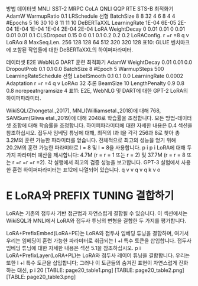 방법 데이터셋 MNLI SST-2 MRPC CoLA QNLI QQP RTE STS-B
최적화기 AdamW
WarmupRatio 0.1
LRSchedule 선형
BatchSize 8 8 32 4 6 8 4 4
#Epochs 5 16 30 10 8 11 11 10
DeBERTaXXL
LearningRate 1E-04 6E-05 2E-04 1E-04 1E-04 1E-04 2E-04 2E-04
LoRA
WeightDecay 0 0.01 0.01 0 0.01 0.01 0.01 0.1
CLSDropout 0.15 0 0 0.1 0.1 0.2 0.2 0.2
LoRAConfig. r =r =8
q v
LoRAα 8
MaxSeq.Len. 256 128 128 64 512 320 320 128
표10: GLUE 벤치마크에 포함된 작업들에 대한 DeBERTaXXL의 하이퍼파라미터.

데이터셋 E2E WebNLG DART
훈련
최적화기 AdamW
WeightDecay 0.01 0.01 0.0
DropoutProb 0.1 0.1 0.0
BatchSize 8
#Epoch 5
WarmupSteps 500
LearningRateSchedule 선형
LabelSmooth 0.1 0.1 0.0
LearningRate 0.0002
Adaptation r =r =4
q v
LoRAα 32
추론
BeamSize 10
LengthPenalty 0.9 0.8 0.8
norepeatngramsize 4
표11: E2E, WebNLG 및 DART에 대한 GPT-2 LoRA의 하이퍼파라미터.

WikiSQL(Zhongetal.,2017), MNLI(Williamsetal.,2018)에 대해 768, SAMSum(Gliwa etal.,2019)에 대해 2048로 학습률을 조정합니다. 모든 방법-데이터셋 조합에 대해 학습률을 조정합니다. 하이퍼파라미터에 대한 자세한 내용은 D.4 섹션을 참조하십시오. 접두사 임베딩 튜닝에 대해, 최적의 l과 l을 각각 256과 8로 찾아 총 3.2M의 훈련 가능한 파라미터를 얻습니다. 전체적으로 최고의 성능을 얻기 위해 20.2M의 훈련 가능한 파라미터로 l = 8 및 l = 8을 사용합니다.
p i
p i
LoRA에 대해 두 가지 파라미터 예산을 제시합니다: 4.7M (r = r = 1 또는 r = 2) 및 37.7M (r = r = 8 또는 r =r =r =r =2). 각 실행에서 최고의 검증 성능을 보고합니다. GPT-3 실험에서 사용한 훈련 하이퍼파라미터는 표12에 나열되어 있습니다.
q v v q v
q k v o

# E LoRA와 PREFIX TUNING 결합하기

LoRA는 기존의 접두사 기반 접근법과 자연스럽게 결합될 수 있습니다. 이 섹션에서는 WikiSQL과 MNLI에서 LoRA와 접두사 튜닝의 변형을 결합한 두 가지를 평가합니다.

LoRA+PrefixEmbed(LoRA+PE)는 LoRA와 접두사 임베딩 튜닝을 결합하며, 여기서 우리는 임베딩이 훈련 가능한 파라미터로 취급되는 l +l 특수 토큰을 삽입합니다. 접두사 임베딩 튜닝에 대한 자세한 내용은 섹션 5.1을 참조하십시오.
p i
LoRA+PrefixLayer(LoRA+PL)는 LoRA와 접두사 레이어 튜닝을 결합합니다. 우리는 또한 l +l 특수 토큰을 삽입합니다; 그러나 이 토큰들의 숨겨진 표현이 자연스럽게 진화하는 대신,
p i
20
[TABLE: page20_table1.png]
[TABLE: page20_table2.png]
[TABLE: page20_table3.png]